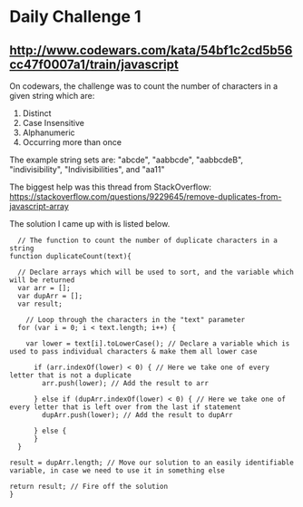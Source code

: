  # Daily Challenge 1

 ## http://www.codewars.com/kata/54bf1c2cd5b56cc47f0007a1/train/javascript

On codewars, the challenge was to count the number of characters in a given string which are:

1) Distinct
2) Case Insensitive
3) Alphanumeric
4) Occurring more than once

The example string sets are: "abcde", "aabbcde", "aabbcdeB", "indivisibility", "Indivisibilities", and "aa11"

The biggest help was this thread from StackOverflow: https://stackoverflow.com/questions/9229645/remove-duplicates-from-javascript-array

The solution I came up with is listed below.

      // The function to count the number of duplicate characters in a string
    function duplicateCount(text){
    
      // Declare arrays which will be used to sort, and the variable which will be returned
      var arr = [];
      var dupArr = [];
      var result;
      
        // Loop through the characters in the "text" parameter
      for (var i = 0; i < text.length; i++) {
         
        var lower = text[i].toLowerCase(); // Declare a variable which is used to pass individual characters & make them all lower case
        
          if (arr.indexOf(lower) < 0) { // Here we take one of every letter that is not a duplicate
            arr.push(lower); // Add the result to arr
            
          } else if (dupArr.indexOf(lower) < 0) { // Here we take one of every letter that is left over from the last if statement
            dupArr.push(lower); // Add the result to dupArr
            
          } else {
          }
      }
    
    result = dupArr.length; // Move our solution to an easily identifiable variable, in case we need to use it in something else
    
    return result; // Fire off the solution
    }
